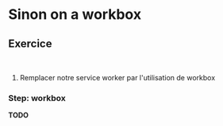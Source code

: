 <!-- .slide: class="exercice sfeir-bg-pink" -->

# Sinon on a workbox

## Exercice

<br>

1. Remplacer notre service worker par l'utilisation de workbox

### Step: workbox

**TODO**
